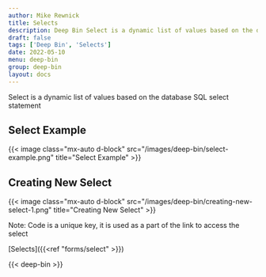 ```yaml
---
author: Mike Rewnick
title: Selects
description: Deep Bin Select is a dynamic list of values based on the database SQL select statement
draft: false
tags: ['Deep Bin', 'Selects']
date: 2022-05-10
menu: deep-bin
group: deep-bin
layout: docs
---
```


Select is a dynamic list of values based on the database SQL select statement

## Select Example

{{< image class="mx-auto d-block"  src="/images/deep-bin/select-example.png" title="Select Example" >}}

## Creating New Select

{{< image class="mx-auto d-block"  src="/images/deep-bin/creating-new-select-1.png" title="Creating New Select" >}}

Note: Code is a unique key, it is used as a part of the link to access the select

[Selects]({{<ref "forms/select" >}})

{{< deep-bin >}}
